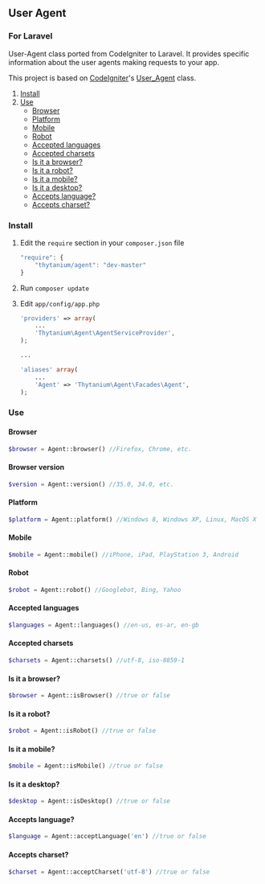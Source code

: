 ## User Agent
### For Laravel
User-Agent class ported from CodeIgniter to Laravel. 
It provides specific information about the user agents making requests to your app.

This project is based on [CodeIgniter](http://codeigniter.com)'s [User_Agent](http://github.com/bcit-ci/CodeIgniter) class.

1. [Install](#install)
2. [Use](#use)
	* [Browser](#browser)
	* [Platform](#platform)
	* [Mobile](#mobile)
	* [Robot](#robot)
	* [Accepted languages](#accepted-languages)
	* [Accepted charsets](#accepted-charsets)
	* [Is it a browser?](#is-it-a-browser)
	* [Is it a robot?](#is-it-a-robot)
	* [Is it a mobile?](#is-it-a-mobile)
	* [Is it a desktop?](#is-it-a-desktop)
	* [Accepts language?](#accepts-language)
	* [Accepts charset?](#accepts-charset)

### Install

1. Edit the `require` section in your `composer.json` file

	```javascript
	"require": {
		"thytanium/agent": "dev-master"
	}
	```
	
2. Run `composer update`

3. Edit `app/config/app.php`

	```php
	'providers' => array(
		...
		'Thytanium\Agent\AgentServiceProvider',
	);
	
	...
	
	'aliases' array(
		...
		'Agent' => 'Thytanium\Agent\Facades\Agent',
	);
	```
	
### Use
#### Browser

```php
$browser = Agent::browser() //Firefox, Chrome, etc.
```

#### Browser version

```php
$version = Agent::version() //35.0, 34.0, etc.
```

#### Platform

```php
$platform = Agent::platform() //Windows 8, Windows XP, Linux, MacOS X
```

#### Mobile

```php
$mobile = Agent::mobile() //iPhone, iPad, PlayStation 3, Android
```

#### Robot

```php
$robot = Agent::robot() //Googlebot, Bing, Yahoo
```

#### Accepted languages

```php
$languages = Agent::languages() //en-us, es-ar, en-gb
```

#### Accepted charsets

```php
$charsets = Agent::charsets() //utf-8, iso-8859-1
```

#### Is it a browser?

```php
$browser = Agent::isBrowser() //true or false
```

#### Is it a robot?

```php
$robot = Agent::isRobot() //true or false
```

#### Is it a mobile?

```php
$mobile = Agent::isMobile() //true or false
```

#### Is it a desktop?

```php
$desktop = Agent::isDesktop() //true or false
```

#### Accepts language?

```php
$language = Agent::acceptLanguage('en') //true or false
```

#### Accepts charset?

```php
$charset = Agent::acceptCharset('utf-8') //true or false
```
